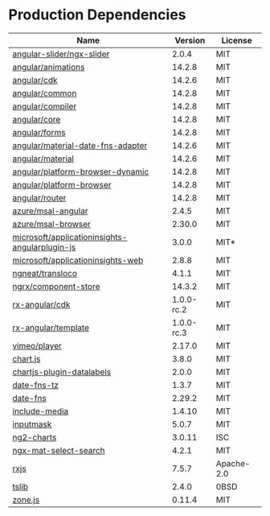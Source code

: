 # Production Dependencies

  | Name | Version | License |
  | ---- | ------- | ------- |
  | [angular-slider/ngx-slider](https://github.com/angular-slider/ngx-slider) | 2.0.4 | MIT |
| [angular/animations](https://github.com/angular/angular) | 14.2.8 | MIT |
| [angular/cdk](https://github.com/angular/components) | 14.2.6 | MIT |
| [angular/common](https://github.com/angular/angular) | 14.2.8 | MIT |
| [angular/compiler](https://github.com/angular/angular) | 14.2.8 | MIT |
| [angular/core](https://github.com/angular/angular) | 14.2.8 | MIT |
| [angular/forms](https://github.com/angular/angular) | 14.2.8 | MIT |
| [angular/material-date-fns-adapter](https://github.com/angular/components) | 14.2.6 | MIT |
| [angular/material](https://github.com/angular/components) | 14.2.6 | MIT |
| [angular/platform-browser-dynamic](https://github.com/angular/angular) | 14.2.8 | MIT |
| [angular/platform-browser](https://github.com/angular/angular) | 14.2.8 | MIT |
| [angular/router](https://github.com/angular/angular) | 14.2.8 | MIT |
| [azure/msal-angular](https://github.com/AzureAD/microsoft-authentication-library-for-js) | 2.4.5 | MIT |
| [azure/msal-browser](https://github.com/AzureAD/microsoft-authentication-library-for-js) | 2.30.0 | MIT |
| [microsoft/applicationinsights-angularplugin-js](undefined) | 3.0.0 | MIT* |
| [microsoft/applicationinsights-web](https://github.com/microsoft/ApplicationInsights-JS) | 2.8.8 | MIT |
| [ngneat/transloco](https://github.com/ngneat/transloco) | 4.1.1 | MIT |
| [ngrx/component-store](https://github.com/ngrx/platform) | 14.3.2 | MIT |
| [rx-angular/cdk](https://github.com/rx-angular/rx-angular) | 1.0.0-rc.2 | MIT |
| [rx-angular/template](https://github.com/rx-angular/rx-angular) | 1.0.0-rc.3 | MIT |
| [vimeo/player](https://github.com/vimeo/player.js) | 2.17.0 | MIT |
| [chart.js](https://github.com/chartjs/Chart.js) | 3.8.0 | MIT |
| [chartjs-plugin-datalabels](https://github.com/chartjs/chartjs-plugin-datalabels) | 2.0.0 | MIT |
| [date-fns-tz](https://github.com/marnusw/date-fns-tz) | 1.3.7 | MIT |
| [date-fns](https://github.com/date-fns/date-fns) | 2.29.2 | MIT |
| [include-media](https://github.com/eduardoboucas/include-media) | 1.4.10 | MIT |
| [inputmask](https://github.com/RobinHerbots/Inputmask) | 5.0.7 | MIT |
| [ng2-charts](https://github.com/valor-software/ng2-charts) | 3.0.11 | ISC |
| [ngx-mat-select-search](https://github.com/bithost-gmbh/ngx-mat-select-search) | 4.2.1 | MIT |
| [rxjs](https://github.com/reactivex/rxjs) | 7.5.7 | Apache-2.0 |
| [tslib](https://github.com/Microsoft/tslib) | 2.4.0 | 0BSD |
| [zone.js](https://github.com/angular/angular) | 0.11.4 | MIT |
